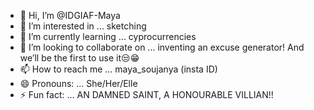 - 👋 Hi, I’m @IDGIAF-Maya
- 👀 I’m interested in ... sketching
- 🌱 I’m currently learning ... cyprocurrencies
- 💞️ I’m looking to collaborate on ... inventing an excuse generator! And we’ll be the first to use it😒😁
- 📫 How to reach me ... maya_soujanya (insta ID)
- 😄 Pronouns: ... She/Her/Elle
- ⚡ Fun fact: ... AN DAMNED SAINT, A HONOURABLE VILLIAN!!

<!---
IDGIAF-Maya/IDGIAF-Maya is a ✨ special ✨ repository because its `README.md` (this file) appears on your GitHub profile.
You can click the Preview link to take a look at your changes.
--->
